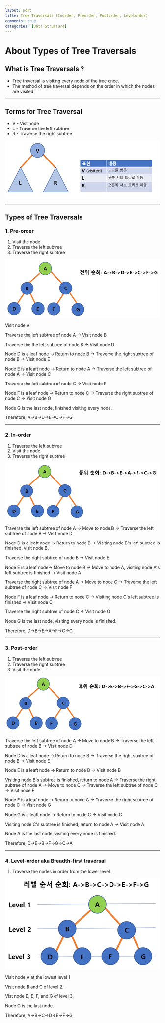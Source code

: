 ```yaml
---
layout: post
title: Tree Traversals (Inorder, Preorder, Postorder, Levelorder)
comments: true
categories: [Data Structure]
---
```


# About Types of Tree Traversals

## What is Tree Traversals ?

- Tree traversal is visiting every node of the tree once.
- The method of tree traversal depends on the order in which the nodes are visited.

---

## Terms for Tree Traversal

- V - Vist node
- L - Traverse the left subtree
- R - Traverse the right subtree

![CQ2](/public/images/3tree1.PNG)

---

## Types of Tree Traversals

### 1. Pre-order

1. Visit the node
2. Traverse the left subtree
3. Traverse the right subtree

![CQ2](/public/images/3tree2.PNG)

Visit node A

Traverse the left subtree of node A -> Visit node B

Traverse the the left subtree of node B -> Visit node D

Node D is a leaf node -> Return to node B -> Traverse the right subtree of node B -> Visit node E

Node E is a leaft node -> Return to node A -> Traverse the left subtree of node A -> Visit node C

Traverse the left subtree of node C -> Visit node F

Node F is a leaf node -> Return to node C -> Traverse the right subtree of node C -> Visit node G

Node G is the last node, finished visiting every node.

Therefore, A->B->D->E->C->F->G

---

### 2. In-order

1. Traverse the left subtree
2. Visit the node
3. Traverse the right subtree

![CQ2](/public/images/3tree3.PNG)

Traverse the left subtree of node A -> Move to node B -> Traverse the left subtree of node B -> Visit node D

Node D is a leaft node -> Return to node B -> Visiting node B's left subtree is finished, visit node B.

Traverse the right subtree of node B -> Visit node E

Node E is a leaf node-> Move to node B -> Move to node A, visiting node A's left subtree is finished -> Visit node A

Traverse the right subtree of node A -> Move to node C -> Traverse the left subtree of node C -> Visit node F

Node F is a leaf node -> Return to node C -> Visiting node C's left subtree is finished -> Visit node C

Traverse the right subtree of node C -> Visit node G

Node G is the last node, visiting every node is finished.

Therefore, D->B->E->A->F->C->G

---

### 3. Post-order

1. Traverse the left subtree
2. Traverse the right subtree
3. Visit the node

![CQ2](/public/images/3tree4.PNG)

Traverse the left subtree of node A -> Move to node B -> Traverse the left subtree of node B -> Visit node D

Node D is a leaf node -> Return to node B -> Traverse the right subtree of node B -> Visit node E

Node E is a leaft node -> Return to node B -> Visit node B

Visiting node B's subtree is finished, return to node A -> Traverse the right subtree of node A -> Move to node C ->
Traverse the left subtree of node C -> Visit node F

Node F is a leaf node -> Return to node C -> Traverse the right subtree of node C -> Visit node G

Node G is a leaft node -> Return to node C -> Visit node C

Visiting node C's subtree is finished, return to node A -> Visit node A

Node A is the last node, visiting every node is finished.

Therefore, D->E->B->F->G->C->A

---

### 4. Level-order aka Breadth-first traversal

1. Traverse the nodes in order from the lower level.

![CQ2](/public/images/3tree5.PNG)

Visit node A at the lowest level 1

Visit node B and C of level 2.

Vist node D, E, F, and G of level 3.

Node G is the last node.

Therefore, A->B->C->D->E->F->G

